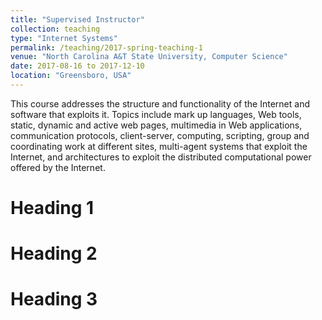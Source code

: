 ```yaml
---
title: "Supervised Instructor"
collection: teaching
type: "Internet Systems"
permalink: /teaching/2017-spring-teaching-1
venue: "North Carolina A&T State University, Computer Science"
date: 2017-08-16 to 2017-12-10
location: "Greensboro, USA"
---
```


This course addresses the structure and functionality of the Internet and software that exploits it. Topics include mark up languages, Web tools, static, dynamic and active web pages, multimedia in Web applications, communication protocols, client-server, computing, scripting, group and coordinating work at different sites, multi-agent systems that exploit the Internet, and architectures to exploit the distributed computational power offered by the Internet.

Heading 1
======

Heading 2
======

Heading 3
======
